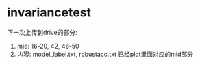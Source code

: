 # invariancetest

下一次上传到drive的部分:
1. mid: 16-20, 42, 46-50
2. 内容: model_label.txt, robustacc.txt 已经plot里面对应的mid部分
